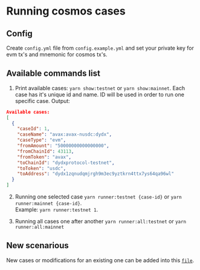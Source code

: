 # Running cosmos cases

## Config 

Create `config.yml` file from `config.example.yml` and set your private key for evm tx's and mnemonic for cosmos tx's.

## Available commands list

1. Print available cases: `yarn show:testnet` or `yarn show:mainnet`. Each case has it's unique id and name. ID will be used in order to run one specific case. Output:
```json
Available cases:
[  
  {             
    "caseId": 1,                              
    "caseName": "avax:avax-nusdc:dydx",
    "caseType": "evm",     
    "fromAmount": "50000000000000000",
    "fromChainId": 43113,
    "fromToken": "avax",       
    "toChainId": "dydxprotocol-testnet",
    "toToken": "usdc",                                        
    "toAddress": "dydx1zqnudqmjrgh9m3ec9yztkrn4ttx7ys64qa96wl"
  }
]
```
2. Running one selected case `yarn runner:testnet {case-id}` or `yarn runner:mainnet {case-id}`. <br>
Example: `yarn runner:testnet 1`.

3. Running all cases one after another `yarn runner:all:testnet` or `yarn runner:all:mainnet`

## New scenarious
New cases or modifications for an existing one can be added into this [`file`](tests/cases.ts).
